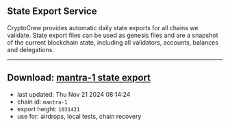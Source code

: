 ## State Export Service
CryptoCrew provides automatic daily state exports for all chains we validate. State export files can be used as genesis files and are a snapshot of the current blockchain state, including all validators, accounts, balances and delegations.

---
**Download: [mantra-1 state export](https://dl-eu2.ccvalidators.com/SERVICE/mantrachain/mantra-1_export_1031421.json)**
---

- last updated: Thu Nov 21 2024 08:14:24
- chain id: `mantra-1`
- export height: `1031421`
- use for: airdrops, local tests, chain recovery

